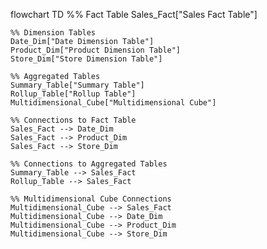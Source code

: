 flowchart TD
    %% Fact Table
    Sales_Fact["Sales Fact Table"]

    %% Dimension Tables
    Date_Dim["Date Dimension Table"]
    Product_Dim["Product Dimension Table"]
    Store_Dim["Store Dimension Table"]

    %% Aggregated Tables
    Summary_Table["Summary Table"]
    Rollup_Table["Rollup Table"]
    Multidimensional_Cube["Multidimensional Cube"]

    %% Connections to Fact Table
    Sales_Fact --> Date_Dim
    Sales_Fact --> Product_Dim
    Sales_Fact --> Store_Dim

    %% Connections to Aggregated Tables
    Summary_Table --> Sales_Fact
    Rollup_Table --> Sales_Fact

    %% Multidimensional Cube Connections
    Multidimensional_Cube --> Sales_Fact
    Multidimensional_Cube --> Date_Dim
    Multidimensional_Cube --> Product_Dim
    Multidimensional_Cube --> Store_Dim

